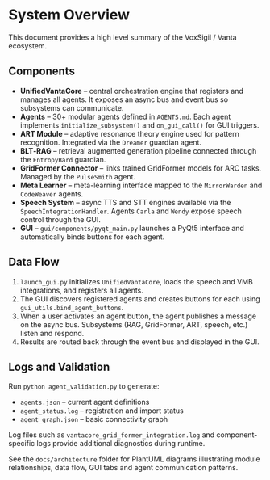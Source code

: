 # System Overview

This document provides a high level summary of the VoxSigil / Vanta ecosystem.

## Components

- **UnifiedVantaCore** – central orchestration engine that registers and manages all agents. It exposes an async bus and event bus so subsystems can communicate.
- **Agents** – 30+ modular agents defined in `AGENTS.md`. Each agent implements `initialize_subsystem()` and `on_gui_call()` for GUI triggers.
- **ART Module** – adaptive resonance theory engine used for pattern recognition. Integrated via the `Dreamer` guardian agent.
- **BLT‑RAG** – retrieval augmented generation pipeline connected through the `EntropyBard` guardian.
- **GridFormer Connector** – links trained GridFormer models for ARC tasks. Managed by the `PulseSmith` agent.
- **Meta Learner** – meta-learning interface mapped to the `MirrorWarden` and `CodeWeaver` agents.
- **Speech System** – async TTS and STT engines available via the `SpeechIntegrationHandler`. Agents `Carla` and `Wendy` expose speech control through the GUI.
- **GUI** – `gui/components/pyqt_main.py` launches a PyQt5 interface and automatically binds buttons for each agent.

## Data Flow

1. `launch_gui.py` initializes `UnifiedVantaCore`, loads the speech and VMB integrations, and registers all agents.
2. The GUI discovers registered agents and creates buttons for each using `gui_utils.bind_agent_buttons`.
3. When a user activates an agent button, the agent publishes a message on the async bus. Subsystems (RAG, GridFormer, ART, speech, etc.) listen and respond.
4. Results are routed back through the event bus and displayed in the GUI.

## Logs and Validation

Run `python agent_validation.py` to generate:
- `agents.json` – current agent definitions
- `agent_status.log` – registration and import status
- `agent_graph.json` – basic connectivity graph

Log files such as `vantacore_grid_former_integration.log` and component-specific logs provide additional diagnostics during runtime.

See the `docs/architecture` folder for PlantUML diagrams illustrating module relationships, data flow, GUI tabs and agent communication patterns.

